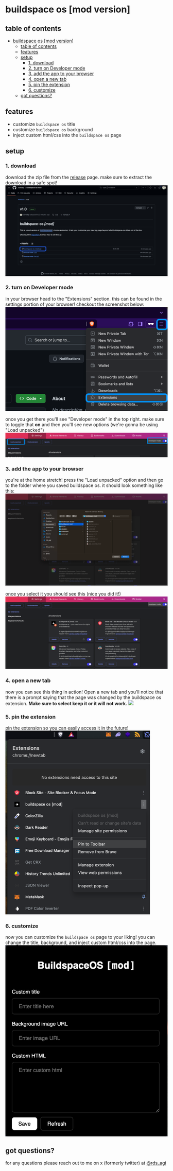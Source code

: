 # buildspace os [mod version]

## table of contents

- [buildspace os \[mod version\]](#buildspace-os-mod-version)
  - [table of contents](#table-of-contents)
  - [features](#features)
  - [setup](#setup)
    - [1. download](#1-download)
    - [2. turn on Developer mode](#2-turn-on-developer-mode)
    - [3. add the app to your browser](#3-add-the-app-to-your-browser)
    - [4. open a new tab](#4-open-a-new-tab)
    - [5. pin the extension](#5-pin-the-extension)
    - [6. customize](#6-customize)
  - [got questions?](#got-questions)
  
## features

- customize `buildspace os` title
- customize `buildspace os` background
- inject custom html/css into the `buildspace os` page

## setup

### 1. download

download the zip file from the [release](https://github.com/rudrodip/buildspace-os-mod/releases) page. make sure to extract the download in a safe spot!
![](.github/assets/step1.png)

### 2. turn on Developer mode

in your browser head to the "Extensions" section. this can be found in the settings portion of your browser! checkout the screenshot below:
![](.github/assets/step2.png)

once you get there you'll see "Developer mode" in the top right. make sure to toggle that **on** and then you'll see new options (we're gonna be using "Load unpacked")
![](.github/assets/step3.png)

### 3. add the app to your browser

you're at the home stretch! press the "Load unpacked" option and then go to the folder where you saved buildspace os. it should look something like this:
![](.github/assets/step4.png)

once you select it you should see this (nice you did it!)
![](.github/assets/step5.png)

### 4. open a new tab

now you can see this thing in action! Open a new tab and you'll notice that there is a prompt saying that the page was changed by the buildspace os extension. **Make sure to select keep it or it will not work.**
![](https://i.imgur.com/UtvBBmW.png)

### 5. pin the extension

pin the extension so you can easily access it in the future!
![](.github/assets/pin.png)

### 6. customize

now you can customize the `buildspace os` page to your liking! you can change the title, background, and inject custom html/css into the page.
![](.github/assets/ui.png)

## got questions?

for any questions please reach out to me on x (formerly twitter) at [@rds_agi](https://x.com/rds_agi)
